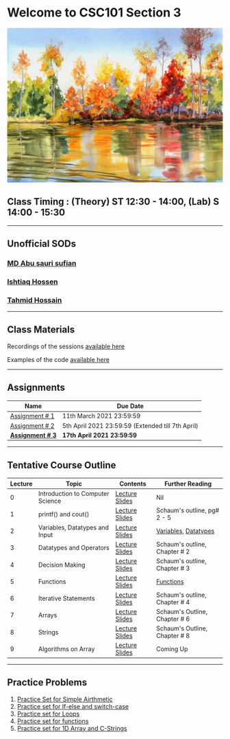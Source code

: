 # Welcome to CSC101 Section 3

![Fall](/fall.jpg)

## Class Timing : (Theory) ST 12:30 - 14:00, (Lab) S 14:00 - 15:30
* * *


## Unofficial SODs

### [MD Abu sauri sufian](mailto:1930839@iub.edu.bd) 

### [Ishtiaq Hossen](mailto:1921532@iub.edu.bd)

### [Tahmid Hossain](mailto:1820228@iub.edu.bd)


* * * 
## Class Materials

Recordings of the sessions [available here](https://drive.google.com/drive/folders/1KJXF4o9NnCreQNrr8g3MzASutwhrIAZQ?usp=sharing)


Examples of the code [available here](https://github.com/Romasa/Introductory-Programming-with-C-Plus-Plus)

* * * 

## Assignments

Name | Due Date 
-----| ----------------
[Assignment # 1](https://docs.google.com/document/d/1VfYTZk0BiYO6BzGLe5W3oss_bgDzCk0CzP1vwFXS6VE/edit?usp=sharing) | 11th March 2021 23:59:59
[Assignment # 2](https://www.codestepbystep.com/problemset/view?id=2867) | 5th April 2021 23:59:59 (Extended till 7th April)
**[Assignment # 3](https://www.codestepbystep.com/problemset/view?id=2897)** | **17th April 2021 23:59:59**


* * *

## Tentative Course Outline

Lecture  | Topic | Contents  | Further Reading
---------|-------|-----------|-----------------------
0 | Introduction to Computer Science | [Lecture Slides](https://docs.google.com/presentation/d/1WzYITyGFqdw9tjBzAaRi6bUc596Juk3BmlwPERzMtyE/edit?usp=sharing) | Nil
1 | printf() and cout() | [Lecture Slides](https://docs.google.com/presentation/d/1POaPIfWOyYCynZggYynVUnbCoiNCSo6eCY9bxDtKsME/edit?usp=sharing) | Schaum's outline, pg# 2 - 5
2 | Variables, Datatypes and Input | [Lecture Slides](https://docs.google.com/presentation/d/1q0mrhAz57rkCCBlHCrfZ3e0dW64GgP9agD_Zen4so_A/edit?usp=sharing) | [Variables](https://drive.google.com/file/d/1Fi9cjMXSLCFeSHLLYZ58iAFsQcypE917/view?usp=sharing),  [Datatypes](https://drive.google.com/file/d/1Fi9cjMXSLCFeSHLLYZ58iAFsQcypE917/view?usp=sharing)
3 | Datatypes and Operators  | [Lecture Slides](https://docs.google.com/presentation/d/1fob7spDAPqYFZx2FIIcfWsbUGjSfVPcHUUwB3yUKVps/edit?usp=sharing) | Schaum's outline, Chapter # 2
4 | Decision Making  | [Lecture Slides](https://docs.google.com/presentation/d/1DUohKCdo57a2rM6TTlB5C7hO2npF2VKNjaFmkIzoyGE/edit?usp=sharing) | Schaum's outline, Chapter # 3
5 | Functions | [Lecture Slides](https://docs.google.com/presentation/d/1kkkTd3fs6L6gm53pl58CysR50SL0D7-IhUs2w4WLYaY/edit?usp=sharing) | [Functions](https://drive.google.com/file/d/1Sb83AJUUp0NIUyJBeL7oblkp1ReIWeNj/view?usp=sharing)   
6 | Iterative Statements | [Lecture Slides](https://docs.google.com/presentation/d/1Kx2pTD-cy2EsRJvlUy23TBaX9OmNqAduMxVsH1NZCRI/edit?usp=sharing) | Schaum's outline, Chapter # 4  
7 | Arrays | [Lecture Slides](https://docs.google.com/presentation/d/1oRhcSBMaNEIMj2e5HyaaXCW8_MthGPp-NaEyyj1aoTI/edit?usp=sharing) | Schaum's Outline, Chapter # 6  
8 | Strings | [Lecture Slides](https://docs.google.com/presentation/d/1hHlcQMd56ndFcudNi7UJJ4BJGohl2kI4gK29BelMLUU/edit?usp=sharing) | Schaum's Outline, Chapter # 8  
9 | Algorithms on Array | [Lecture Slides](https://docs.google.com/presentation/d/1ZWqmDtOqIC58G7TTD04OPSxAVtcxTLIumdEAfK0V6LU/edit?usp=sharing) | Coming Up  



* * *

## Practice Problems
1. [Practice Set for Simple Airthmetic](https://docs.google.com/document/d/1uZrc1sv3mHkYIXJMd8HTOQdXakFdiLhvrYthV3krSfc/edit?usp=sharing)
2. [Practice set for If-else and switch-case](https://docs.google.com/document/d/1M0qt1GzSlCLe2OVImeRUehOij-YRc-36Y_3jyUIPEUQ/edit?usp=sharing)
3. [Practice set for Loops](https://docs.google.com/document/d/1d3h9piwUDnlM6DUzj--yvHotIfZsAUQeT0f4SHqpnVQ/edit?usp=sharing)  
4. [Practice set for functions](https://docs.google.com/document/d/18fuIQ9XQy5V8-n_-SsfymcgU3CXHmT6ORqSDyZVw_DE/edit?usp=sharing)
5. [Practice set for 1D Array and C-Strings](https://docs.google.com/document/d/12E_vDtavy2Y6nKfAcqZyS8sEWELKC17XOE3CRtxl7Jw/edit?usp=sharing)  

